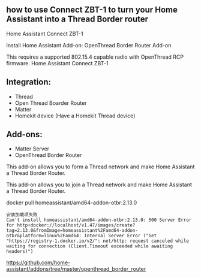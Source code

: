 
##  how to use Connect ZBT-1 to turn your Home Assistant into a Thread Border router

Home Assistant Connect ZBT-1


Install Home Assistant Add-on: OpenThread Border Router Add-on

This requires a supported 802.15.4 capable radio with OpenThread RCP firmware. Home Assistant Connect ZBT-1


## Integration:

- Thread
- Open Thread Boarder Router
- Matter
- Homekit device (Have a Homekit Thread device) 
## Add-ons:
- Matter Server
- OpenThread Border Router


This add-on allows you to form  a Thread network and make Home Assistant a Thread Border Router.

This add-on allows you to join a Thread network and make Home Assistant a Thread Border Router.


docker pull homeassistant/amd64-addon-otbr:2.13.0

~~~~
安装加载项失败
Can't install homeassistant/amd64-addon-otbr:2.13.0: 500 Server Error for http+docker://localhost/v1.47/images/create?tag=2.13.0&fromImage=homeassistant%2Famd64-addon-otbr&platform=linux%2Famd64: Internal Server Error ("Get "https://registry-1.docker.io/v2/": net/http: request canceled while waiting for connection (Client.Timeout exceeded while awaiting headers)")
~~~~






https://github.com/home-assistant/addons/tree/master/openthread_border_router